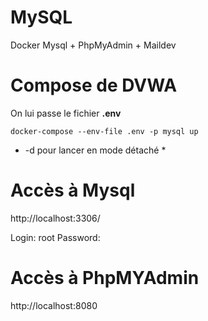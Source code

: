 # MySQL
Docker Mysql + PhpMyAdmin + Maildev


# Compose de DVWA

On lui passe le fichier **.env**

```
docker-compose --env-file .env -p mysql up 
```

* -d pour lancer en mode détaché *


# Accès à Mysql

http://localhost:3306/

Login: root
Password: 

# Accès à PhpMYAdmin

http://localhost:8080
